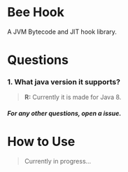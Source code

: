 # Bee Hook
A JVM Bytecode and JIT hook library.

# Questions
### **1.** What java version it supports?
> **R:** Currently it is made for Java 8.

##### For any other questions, open a issue.

# How to Use
> Currently in progress...
